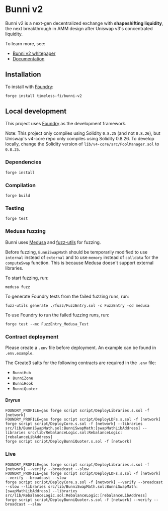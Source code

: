 # Bunni v2

Bunni v2 is a next-gen decentralized exchange with **shapeshifting liquidity**, the next breakthrough in AMM design after Uniswap v3's concentrated liquidity.

To learn more, see:

- [Bunni v2 whitepaper](https://github.com/Bunniapp/whitepaper/blob/main/bunni-v2.pdf)
- [Documentation](https://docs.bunni.xyz/)

## Installation

To install with [Foundry](https://github.com/gakonst/foundry):

```
forge install timeless-fi/bunni-v2
```

## Local development

This project uses [Foundry](https://github.com/gakonst/foundry) as the development framework.

Note: This project only compiles using Solidity `0.8.25` (and not `0.8.26`), but Uniswap's v4-core repo only compiles using Solidity 0.8.26. To develop locally, change the Solidity version of `lib/v4-core/src/PoolManager.sol` to `0.8.25`.

### Dependencies

```
forge install
```

### Compilation

```
forge build
```

### Testing

```
forge test
```

### Medusa fuzzing

Bunni uses [Medusa](https://github.com/crytic/medusa) and [fuzz-utils](https://github.com/crytic/fuzz-utils) for fuzzing.

Before fuzzing, `BunniSwapMath` should be temporarily modified to use `internal` instead of `external` and to use `memory` instead of `calldata` for the `computeSwap` function. This is because Medusa doesn't support external libraries.

To start fuzzing, run:

```
medusa fuzz
```

To generate Foundry tests from the failed fuzzing runs, run:

```
fuzz-utils generate ./fuzz/FuzzEntry.sol -c FuzzEntry -cd medusa
```

To use Foundry to run the failed fuzzing runs, run:

```
forge test --mc FuzzEntry_Medusa_Test
```

### Contract deployment

Please create a `.env` file before deployment. An example can be found in `.env.example`.

The Create3 salts for the following contracts are required in the `.env` file:

- `BunniHub`
- `BunniZone`
- `BunniHook`
- `BunniQuoter`

#### Dryrun

```
FOUNDRY_PROFILE=gas forge script script/DeployLibraries.s.sol -f [network]
FOUNDRY_PROFILE=gas forge script script/DeployLDFs.s.sol -f [network]
forge script script/DeployCore.s.sol -f [network] --libraries src/lib/BunniSwapMath.sol:BunniSwapMath:[swapMathLibAddress] --libraries src/lib/RebalanceLogic.sol:RebalanceLogic:[rebalanceLibAddress]
forge script script/DeployBunniQuoter.s.sol -f [network]
```

### Live

```
FOUNDRY_PROFILE=gas forge script script/DeployLibraries.s.sol -f [network] --verify --broadcast --slow
FOUNDRY_PROFILE=gas forge script script/DeployLDFs.s.sol -f [network] --verify --broadcast --slow
forge script script/DeployCore.s.sol -f [network] --verify --broadcast --slow --libraries src/lib/BunniSwapMath.sol:BunniSwapMath:[swapMathLibAddress] --libraries src/lib/RebalanceLogic.sol:RebalanceLogic:[rebalanceLibAddress]
forge script script/DeployBunniQuoter.s.sol -f [network] --verify --broadcast --slow
```
